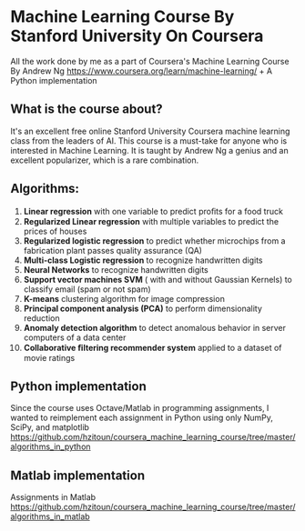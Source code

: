 # Machine Learning Course By Stanford University On Coursera
All the work done by me as a part of Coursera's Machine Learning Course By Andrew Ng https://www.coursera.org/learn/machine-learning/ + A Python implementation
## What is the course about?
It's an excellent free online Stanford University Coursera machine learning class from the leaders of AI. 
This course is a must-take for anyone who is interested in Machine Learning. It is taught by Andrew Ng a genius and an excellent popularizer, which is a rare combination. 
## Algorithms:
1.  **Linear regression** with one variable to predict proﬁts for a food truck
2.  **Regularized Linear regression** with multiple variables to predict the prices of houses
3.  **Regularized logistic regression** to predict whether microchips from a fabrication plant passes quality assurance (QA)
4.  **Multi-class Logistic regression** to recognize handwritten digits 
5.  **Neural Networks** to recognize handwritten digits 
6.  **Support vector machines SVM** ( with and without Gaussian Kernels) to classify email (spam or not spam)
7.  **K-means** clustering algorithm for image compression
8.  **Principal component analysis (PCA)** to perform dimensionality reduction
9.  **Anomaly detection algorithm** to detect anomalous behavior in server computers of a data center
10. **Collaborative ﬁltering recommender system** applied to a dataset of movie ratings
## Python implementation
Since the course uses Octave/Matlab in programming assignments, I wanted to reimplement each assignment in Python using only NumPy, SciPy, and matplotlib
https://github.com/hzitoun/coursera_machine_learning_course/tree/master/algorithms_in_python
## Matlab implementation
Assignments in Matlab
https://github.com/hzitoun/coursera_machine_learning_course/tree/master/algorithms_in_matlab

